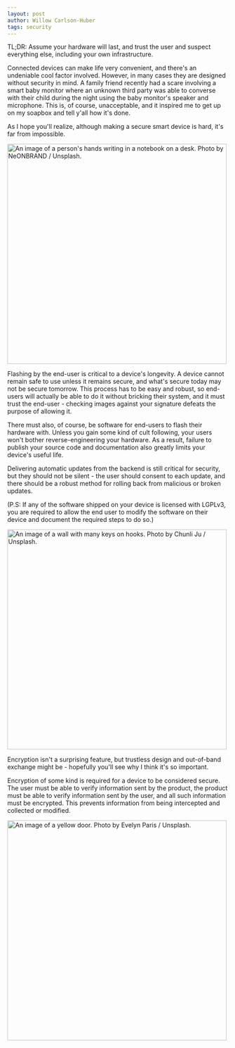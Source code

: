 ```yaml
---
layout: post
author: Willow Carlson-Huber
tags: security
---
```


TL;DR: Assume your hardware will last, and trust the user and suspect everything else, including your own infrastructure.

Connected devices can make life very convenient, and there's an undeniable cool factor involved. However, in many cases they are designed without security in mind. A family friend recently had a scare involving a smart baby monitor where an unknown third party was able to converse with their child during the night using the baby monitor's speaker and microphone. This is, of course, unacceptable, and it inspired me to get up on my soapbox and tell y'all how it's done.

As I hope you'll realize, although making a secure smart device is hard, it's far from impossible. 

<img src="https://images.unsplash.com/photo-1522881451255-f59ad836fdfb?crop=entropy&cs=tinysrgb&fit=max&fm=jpg&ixid=MnwxMTc3M3wwfDF8c2VhcmNofDJ8fHdyaXRlfGVufDB8fHx8MTYyOTQ4OTU1Mw&ixlib=rb-1.2.1&q=80&w=2000" title="An image of a person's hands writing in a notebook on a desk. Photo by NeONBRAND / Unsplash." width="500">

Flashing by the end-user is critical to a device's longevity. A device cannot remain safe to use unless it remains secure, and what's secure today may not be secure tomorrow. This process has to be easy and robust, so end-users will actually be able to do it without bricking their system, and it must trust the end-user - checking images against your signature defeats the purpose of allowing it.

There must also, of course, be software for end-users to flash their hardware with. Unless you gain some kind of cult following, your users won't bother reverse-engineering your hardware. As a result, failure to publish your source code and documentation also greatly limits your device's useful life.

Delivering automatic updates from the backend is still critical for security, but they should not be silent - the user should consent to each update, and there should be a robust method for rolling back from malicious or broken updates.

(P.S: If any of the software shipped on your device is licensed with LGPLv3, you are required to allow the end user to modify the software on their device and document the required steps to do so.)

<img src="https://images.unsplash.com/photo-1512309739986-032cbacdb618?crop=entropy&cs=tinysrgb&fit=max&fm=jpg&ixid=MnwxMTc3M3wwfDF8c2VhcmNofDl8fGtleXN8ZW58MHx8fHwxNjI5NDg5NjUz&ixlib=rb-1.2.1&q=80&w=2000" title="An image of a wall with many keys on hooks. Photo by Chunli Ju / Unsplash." width="500">

Encryption isn't a surprising feature, but trustless design and out-of-band exchange might be - hopefully you'll see why I think it's so important.

Encryption of some kind is required for a device to be considered secure. The user must be able to verify information sent by the product, the product must be able to verify information sent by the user, and all such information must be encrypted. This prevents information from being intercepted and collected or modified.

<img src="https://images.unsplash.com/photo-1464316325666-63beaf639dbb?crop=entropy&cs=tinysrgb&fit=max&fm=jpg&ixid=MnwxMTc3M3wwfDF8c2VhcmNofDN8fGZyb250JTIwZG9vcnxlbnwwfHx8fDE2Mjk1NzczNDA&ixlib=rb-1.2.1&q=80&w=2000" title="An image of a yellow door. Photo by Evelyn Paris / Unsplash." width="500">

